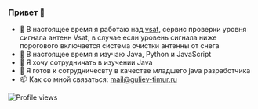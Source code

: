 ### Привет 👋

- 🔭 В настоящее время я работаю над [vsat](https://github.com/Timzmei/vsat), сервис проверки уровня сигнала антенн Vsat, в случае если уровень сигнала ниже порогового включается система очистки антенны от снега
- 🌱 В настоящее время я изучаю Java, Python и JavaScript
- 👯 Я хочу сотрудничать в изучении Java
- 🤔 Я готов к сотрудничесвту в качестве младшего java разработчика 
- 📫 Как со мной связаться: mail@guliev-timur.ru


![Profile views](https://gpvc.arturio.dev/Timzmei)


